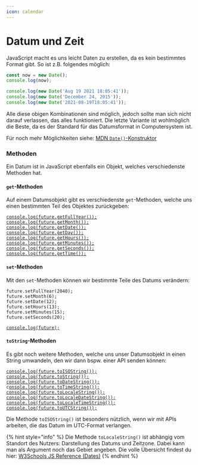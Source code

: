 ```yaml
---
icon: calendar
---
```


# Datum und Zeit

JavaScript macht es uns leicht Daten zu erstellen, da es kein bestimmtes Format gibt. So ist z.B. folgendes möglich:

```javascript
const now = new Date();
console.log(now);

console.log(new Date('Aug 19 2021 18:05:41'));
console.log(new Date('December 24, 2015'));
console.log(new Date('2021-08-19T18:05:41'));
```

Alle diese obigen Kombinationen sind möglich, jedoch sollte man sich nicht darauf verlassen, das alles funktioniert. Die letzte Variante ist wohlmöglich die Beste, da es der Standard für das Datumsformat in Computersystem ist.

Für noch mehr Möglichkeiten siehe: [MDN `Date()`-Konstruktor](https://developer.mozilla.org/en-US/docs/Web/JavaScript/Reference/Global_Objects/Date/Date)

### Methoden﻿ <a href="#methoden" id="methoden"></a>

Ein Datum ist in JavaScript ebenfalls ein Objekt, welches verschiedenste Methoden hat.

#### `get`-Methoden﻿ <a href="#get-methoden" id="get-methoden"></a>

Auf einem Datumsobjekt gibt es verschiedenste `get`-Methoden, welche uns einen bestimmten Teil des Objektes zurückgeben:

<pre class="language-javascript"><code class="lang-javascript"><a data-footnote-ref href="#user-content-fn-1">console.log(future.getFullYear());</a>
<a data-footnote-ref href="#user-content-fn-2">console.log(future.getMonth());</a>
<a data-footnote-ref href="#user-content-fn-3">console.log(future.getDate());</a>
<a data-footnote-ref href="#user-content-fn-4">console.log(future.getDay());</a>
<a data-footnote-ref href="#user-content-fn-5">console.log(future.getHours());</a>
<a data-footnote-ref href="#user-content-fn-6">console.log(future.getMinutes());</a>
<a data-footnote-ref href="#user-content-fn-7">console.log(future.getSeconds());</a>
<a data-footnote-ref href="#user-content-fn-8">console.log(future.getTime());</a>
</code></pre>

#### `set`-Methoden﻿ <a href="#set-methoden" id="set-methoden"></a>

Mit den `set`-Methoden können wir bestimmte Teile des Datums verändern:

<pre class="language-javascript"><code class="lang-javascript">future.setFullYear(2040);
future.setMonth(6);
future.setDate(12);
future.setHours(13);
future.setMinutes(15);
future.setSeconds(20);

<a data-footnote-ref href="#user-content-fn-9">console.log(future);</a>
</code></pre>

#### `toString`-Methoden﻿ <a href="#tostring-methoden" id="tostring-methoden"></a>

Es gibt noch weitere Methoden, welche uns unser Datumsobjekt in einen String umwandeln, den wir dann bspw. einer API senden können:

<pre class="language-javascript"><code class="lang-javascript"><a data-footnote-ref href="#user-content-fn-10">console.log(future.toISOString());</a>
<a data-footnote-ref href="#user-content-fn-11">console.log(future.toString());</a>
<a data-footnote-ref href="#user-content-fn-12">console.log(future.toDateString());</a>
c<a data-footnote-ref href="#user-content-fn-13">onsole.log(future.toTimeString());</a>
<a data-footnote-ref href="#user-content-fn-14">console.log(future.toLocaleString());</a>
<a data-footnote-ref href="#user-content-fn-15">console.log(future.toLocaleDateString());</a>
<a data-footnote-ref href="#user-content-fn-16">console.log(future.toLocaleTimeString());</a>
<a data-footnote-ref href="#user-content-fn-17">console.log(future.toUTCString());</a>
</code></pre>

Die Methode `toISOString()` ist besonders nützlich, wenn wir mit APIs arbeiten, die das Datum im UTC-Format verlangen.

{% hint style="info" %}
Die Methode `toLocaleString()` ist abhängig vom Standort des Nutzers: Darstellung des Datums und Zeitzone. Dabei kann man als Argument noch das Gebiet angeben. Die volle Übersicht findest du hier: [W3Schools JS Reference (Dates)](https://www.w3schools.com/jsref/tryit.asp?filename=tryjsref_tolocalestring_date_all)
{% endhint %}

[^1]: 2037

[^2]: 10

[^3]: 19

[^4]: 4 (Thursday)

[^5]: 15

[^6]: 23

[^7]: 0

[^8]: 2142244980000

[^9]: `Sun Jul 12 2040 13:15:20 GMT+0200 (Central European Summer Time)`

[^10]: `2040-07-12T11:15:20.000Z` -> UTC time

[^11]: `Sun Jul 12 2040 13:15:20 GMT+0200 (Central European Summer Time)`

[^12]: `Sun Jul 12 2040`

[^13]: `13:15:20 GMT+0200 (Central European Summer Time)`

[^14]: `7/12/2040, 1:15:20 PM`

[^15]: `7/12/2040`

[^16]: `1:15:20 PM`

[^17]: `Sun, 12 Jul 2040 11:15:20 GMT`
